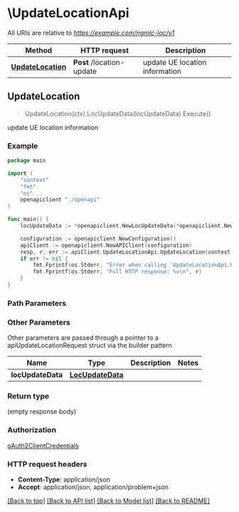 # \UpdateLocationApi

All URIs are relative to *https://example.com/ngmlc-loc/v1*

Method | HTTP request | Description
------------- | ------------- | -------------
[**UpdateLocation**](UpdateLocationApi.md#UpdateLocation) | **Post** /location-update | update UE location information



## UpdateLocation

> UpdateLocation(ctx).LocUpdateData(locUpdateData).Execute()

update UE location information

### Example

```go
package main

import (
    "context"
    "fmt"
    "os"
    openapiclient "./openapi"
)

func main() {
    locUpdateData := *openapiclient.NewLocUpdateData(*openapiclient.NewLocationRequestType(), *openapiclient.NewGeographicArea(*openapiclient.NewSupportedGADShapes(), *openapiclient.NewGeographicalCoordinates(float64(123), float64(123)), float32(123), *openapiclient.NewUncertaintyEllipse(float32(123), float32(123), int32(123)), int32(123), []openapiclient.GeographicalCoordinates{*openapiclient.NewGeographicalCoordinates(float64(123), float64(123))}, float64(123), float32(123), int32(123), float32(123), int32(123), int32(123)), int32(123), *openapiclient.NewAccuracyFulfilmentIndicator(), *openapiclient.NewLcsQosClass()) // LocUpdateData | 

    configuration := openapiclient.NewConfiguration()
    apiClient := openapiclient.NewAPIClient(configuration)
    resp, r, err := apiClient.UpdateLocationApi.UpdateLocation(context.Background()).LocUpdateData(locUpdateData).Execute()
    if err != nil {
        fmt.Fprintf(os.Stderr, "Error when calling `UpdateLocationApi.UpdateLocation``: %v\n", err)
        fmt.Fprintf(os.Stderr, "Full HTTP response: %v\n", r)
    }
}
```

### Path Parameters



### Other Parameters

Other parameters are passed through a pointer to a apiUpdateLocationRequest struct via the builder pattern


Name | Type | Description  | Notes
------------- | ------------- | ------------- | -------------
 **locUpdateData** | [**LocUpdateData**](LocUpdateData.md) |  | 

### Return type

 (empty response body)

### Authorization

[oAuth2ClientCredentials](../README.md#oAuth2ClientCredentials)

### HTTP request headers

- **Content-Type**: application/json
- **Accept**: application/json, application/problem+json

[[Back to top]](#) [[Back to API list]](../README.md#documentation-for-api-endpoints)
[[Back to Model list]](../README.md#documentation-for-models)
[[Back to README]](../README.md)


